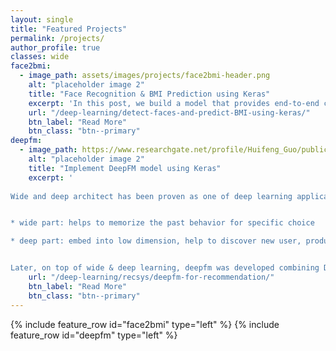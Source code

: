 ```yaml
---
layout: single
title: "Featured Projects"
permalink: /projects/
author_profile: true
classes: wide
face2bmi:
  - image_path: assets/images/projects/face2bmi-header.png    
    alt: "placeholder image 2"
    title: "Face Recognition & BMI Prediction using Keras"
    excerpt: 'In this post, we build a model that provides end-to-end capability of detecting faces from image and predicting the BMI, Age and Gender for each detected persons.    '
    url: "/deep-learning/detect-faces-and-predict-BMI-using-keras/"
    btn_label: "Read More"
    btn_class: "btn--primary"
deepfm:
  - image_path: https://www.researchgate.net/profile/Huifeng_Guo/publication/318829508/figure/fig1/AS:522607722467328@1501610798143/Wide-deep-architecture-of-DeepFM-The-wide-and-deep-component-share-the-same-input-raw.png  
    alt: "placeholder image 2"
    title: "Implement DeepFM model using Keras"
    excerpt: '
    
Wide and deep architect has been proven as one of deep learning applications combining memorization and generalization in areas such as search and recommendation. Google released its wide&deep learning in 2016.


* wide part: helps to memorize the past behavior for specific choice

* deep part: embed into low dimension, help to discover new user, product combinations


Later, on top of wide & deep learning, deepfm was developed combining DNN model and Factorization machines, to further address the interactions among the features.'
    url: "/deep-learning/recsys/deepfm-for-recommendation/"
    btn_label: "Read More"
    btn_class: "btn--primary"
---
```


{% include feature_row id="face2bmi" type="left" %}
{% include feature_row id="deepfm" type="left" %}

<style>
  #page-title {
    margin: 20px 0 40px 0;
  }
.page__content .archive__item-title {
  margin-top: 0;
}
</style>